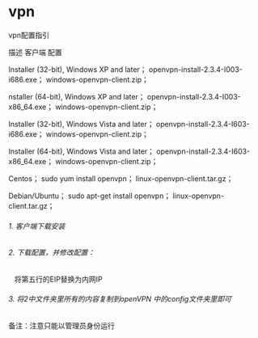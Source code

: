 # vpn
vpn配置指引


描述
客户端
配置

Installer (32-bit), Windows XP and later；
openvpn-install-2.3.4-I003-i686.exe；
windows-openvpn-client.zip；

nstaller (64-bit), Windows XP and later；
openvpn-install-2.3.4-I003-x86_64.exe；
windows-openvpn-client.zip；

Installer (32-bit), Windows Vista and later；
openvpn-install-2.3.4-I603-i686.exe；
windows-openvpn-client.zip；

Installer (64-bit), Windows Vista and later；
openvpn-install-2.3.4-I603-x86_64.exe；
windows-openvpn-client.zip；

Centos；
sudo yum install openvpn；
linux-openvpn-client.tar.gz；

Debian/Ubuntu；
sudo apt-get install openvpn；
linux-openvpn-client.tar.gz；

###### 1. 客户端下载安装
###### 2. 下载配置，并修改配置：
    将第五行的EIP替换为内网IP
    
###### 3. 将2中文件夹里所有的内容复制到openVPN 中的config文件夹里即可

备注：注意只能以管理员身份运行

